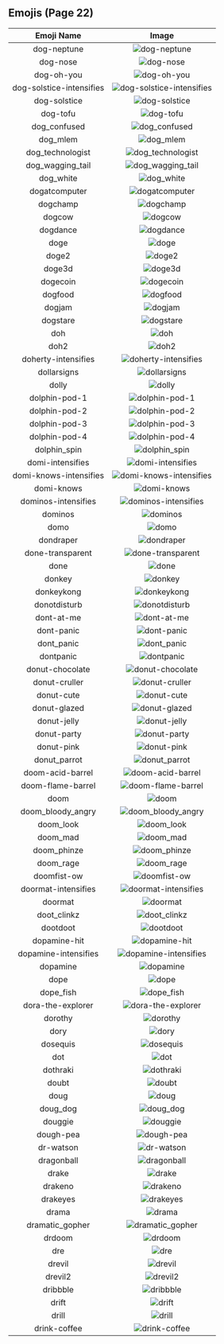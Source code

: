 
  ## Emojis (Page 22)
  |Emoji Name|Image|
  | :-: | :-: |
  |dog-neptune| ![dog-neptune](/output/dog-neptune.png)|
  |dog-nose| ![dog-nose](/output/dog-nose.png)|
  |dog-oh-you| ![dog-oh-you](/output/dog-oh-you.png)|
  |dog-solstice-intensifies| ![dog-solstice-intensifies](/output/dog-solstice-intensifies.gif)|
  |dog-solstice| ![dog-solstice](/output/dog-solstice.png)|
  |dog-tofu| ![dog-tofu](/output/dog-tofu.png)|
  |dog_confused| ![dog_confused](/output/dog_confused.gif)|
  |dog_mlem| ![dog_mlem](/output/dog_mlem.gif)|
  |dog_technologist| ![dog_technologist](/output/dog_technologist.png)|
  |dog_wagging_tail| ![dog_wagging_tail](/output/dog_wagging_tail.gif)|
  |dog_white| ![dog_white](/output/dog_white.png)|
  |dogatcomputer| ![dogatcomputer](/output/dogatcomputer.jpg)|
  |dogchamp| ![dogchamp](/output/dogchamp.png)|
  |dogcow| ![dogcow](/output/dogcow.png)|
  |dogdance| ![dogdance](/output/dogdance.gif)|
  |doge| ![doge](/output/doge.png)|
  |doge2| ![doge2](/output/doge2.png)|
  |doge3d| ![doge3d](/output/doge3d.gif)|
  |dogecoin| ![dogecoin](/output/dogecoin.gif)|
  |dogfood| ![dogfood](/output/dogfood.jpg)|
  |dogjam| ![dogjam](/output/dogjam.gif)|
  |dogstare| ![dogstare](/output/dogstare.png)|
  |doh| ![doh](/output/doh.png)|
  |doh2| ![doh2](/output/doh2.gif)|
  |doherty-intensifies| ![doherty-intensifies](/output/doherty-intensifies.gif)|
  |dollarsigns| ![dollarsigns](/output/dollarsigns.jpg)|
  |dolly| ![dolly](/output/dolly.png)|
  |dolphin-pod-1| ![dolphin-pod-1](/output/dolphin-pod-1.png)|
  |dolphin-pod-2| ![dolphin-pod-2](/output/dolphin-pod-2.png)|
  |dolphin-pod-3| ![dolphin-pod-3](/output/dolphin-pod-3.png)|
  |dolphin-pod-4| ![dolphin-pod-4](/output/dolphin-pod-4.png)|
  |dolphin_spin| ![dolphin_spin](/output/dolphin_spin.gif)|
  |domi-intensifies| ![domi-intensifies](/output/domi-intensifies.gif)|
  |domi-knows-intensifies| ![domi-knows-intensifies](/output/domi-knows-intensifies.gif)|
  |domi-knows| ![domi-knows](/output/domi-knows.png)|
  |dominos-intensifies| ![dominos-intensifies](/output/dominos-intensifies.gif)|
  |dominos| ![dominos](/output/dominos.png)|
  |domo| ![domo](/output/domo.png)|
  |dondraper| ![dondraper](/output/dondraper.jpg)|
  |done-transparent| ![done-transparent](/output/done-transparent.png)|
  |done| ![done](/output/done.jpg)|
  |donkey| ![donkey](/output/donkey.gif)|
  |donkeykong| ![donkeykong](/output/donkeykong.gif)|
  |donotdisturb| ![donotdisturb](/output/donotdisturb.png)|
  |dont-at-me| ![dont-at-me](/output/dont-at-me.png)|
  |dont-panic| ![dont-panic](/output/dont-panic.png)|
  |dont_panic| ![dont_panic](/output/dont_panic.png)|
  |dontpanic| ![dontpanic](/output/dontpanic.jpg)|
  |donut-chocolate| ![donut-chocolate](/output/donut-chocolate.png)|
  |donut-cruller| ![donut-cruller](/output/donut-cruller.png)|
  |donut-cute| ![donut-cute](/output/donut-cute.png)|
  |donut-glazed| ![donut-glazed](/output/donut-glazed.png)|
  |donut-jelly| ![donut-jelly](/output/donut-jelly.png)|
  |donut-party| ![donut-party](/output/donut-party.gif)|
  |donut-pink| ![donut-pink](/output/donut-pink.png)|
  |donut_parrot| ![donut_parrot](/output/donut_parrot.gif)|
  |doom-acid-barrel| ![doom-acid-barrel](/output/doom-acid-barrel.gif)|
  |doom-flame-barrel| ![doom-flame-barrel](/output/doom-flame-barrel.gif)|
  |doom| ![doom](/output/doom.png)|
  |doom_bloody_angry| ![doom_bloody_angry](/output/doom_bloody_angry.png)|
  |doom_look| ![doom_look](/output/doom_look.gif)|
  |doom_mad| ![doom_mad](/output/doom_mad.gif)|
  |doom_phinze| ![doom_phinze](/output/doom_phinze.jpg)|
  |doom_rage| ![doom_rage](/output/doom_rage.gif)|
  |doomfist-ow| ![doomfist-ow](/output/doomfist-ow.png)|
  |doormat-intensifies| ![doormat-intensifies](/output/doormat-intensifies.gif)|
  |doormat| ![doormat](/output/doormat.png)|
  |doot_clinkz| ![doot_clinkz](/output/doot_clinkz.gif)|
  |dootdoot| ![dootdoot](/output/dootdoot.png)|
  |dopamine-hit| ![dopamine-hit](/output/dopamine-hit.gif)|
  |dopamine-intensifies| ![dopamine-intensifies](/output/dopamine-intensifies.gif)|
  |dopamine| ![dopamine](/output/dopamine.png)|
  |dope| ![dope](/output/dope.png)|
  |dope_fish| ![dope_fish](/output/dope_fish.gif)|
  |dora-the-explorer| ![dora-the-explorer](/output/dora-the-explorer.png)|
  |dorothy| ![dorothy](/output/dorothy.jpg)|
  |dory| ![dory](/output/dory.png)|
  |dosequis| ![dosequis](/output/dosequis.png)|
  |dot| ![dot](/output/dot.png)|
  |dothraki| ![dothraki](/output/dothraki.jpg)|
  |doubt| ![doubt](/output/doubt.png)|
  |doug| ![doug](/output/doug.png)|
  |doug_dog| ![doug_dog](/output/doug_dog.gif)|
  |douggie| ![douggie](/output/douggie.png)|
  |dough-pea| ![dough-pea](/output/dough-pea.png)|
  |dr-watson| ![dr-watson](/output/dr-watson.png)|
  |dragonball| ![dragonball](/output/dragonball.jpg)|
  |drake| ![drake](/output/drake.png)|
  |drakeno| ![drakeno](/output/drakeno.png)|
  |drakeyes| ![drakeyes](/output/drakeyes.png)|
  |drama| ![drama](/output/drama.png)|
  |dramatic_gopher| ![dramatic_gopher](/output/dramatic_gopher.gif)|
  |drdoom| ![drdoom](/output/drdoom.png)|
  |dre| ![dre](/output/dre.jpg)|
  |drevil| ![drevil](/output/drevil.png)|
  |drevil2| ![drevil2](/output/drevil2.jpg)|
  |dribbble| ![dribbble](/output/dribbble.gif)|
  |drift| ![drift](/output/drift.png)|
  |drill| ![drill](/output/drill.png)|
  |drink-coffee| ![drink-coffee](/output/drink-coffee.gif)|
  
